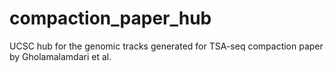 # compaction_paper_hub
UCSC hub for the genomic tracks generated for TSA-seq compaction paper by Gholamalamdari et al.
